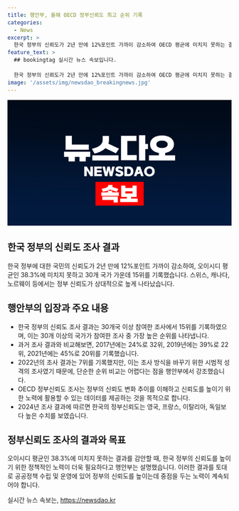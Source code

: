 ```yaml
---
title: 행안부, 올해 OECD 정부신뢰도 최고 순위 기록
categories:
  - News
excerpt: >
  한국 정부의 신뢰도가 2년 만에 12%포인트 가까이 감소하여 OECD 평균에 미치지 못하는 결과를 보였다. 그러나, 30개국 이상 참여한 조사에서는 15위를 기록해 최고 순위를 기록했으며, 신뢰도의 변화와 높이기 위한 데이터를 분석하는 중이다. 또한, 영국, 프랑스, 이탈리아, 독일보다는 신뢰도가 높았으며, 이는 행안부가 발표한 내용으로 전해졌다.
feature_text: >
  ## bookingtag 실시간 뉴스 속보입니다.

  한국 정부의 신뢰도가 2년 만에 12%포인트 가까이 감소하여 OECD 평균에 미치지 못하는 결과를 보였다. 그러나, 30개국 이상 참여한 조사에서는 15위를 기록해 최고 순위를 기록했으며, 신뢰도의 변화와 높이기 위한 데이터를 분석하는 중이다. 또한, 영국, 프랑스, 이탈리아, 독일보다는 신뢰도가 높았으며, 이는 행안부가 발표한 내용으로 전해졌다.
image: '/assets/img/newsdao_breakingnews.jpg'
---
```


<p><img src="/assets/img/newsdao_breakingnews.jpg" alt="bookingtag 속보" /></p>

<h2 data-ke-size="size26">한국 정부의 신뢰도 조사 결과</h2>

<p data-ke-size="size16">한국 정부에 대한 국민의 신뢰도가 2년 만에 12%포인트 가까이 감소하여, 오이시디 평균인 38.3%에 미치지 못하고 30개 국가 가운데 15위를 기록했습니다. 스위스, 캐나다, 노르웨이 등에서는 정부 신뢰도가 상대적으로 높게 나타났습니다.</p>

<h2 data-ke-size="size26">행안부의 입장과 주요 내용</h2>

<ul>
  <li>한국 정부의 신뢰도 조사 결과는 30개국 이상 참여한 조사에서 15위를 기록하였으며, 이는 30개 이상의 국가가 참여한 조사 중 가장 높은 순위를 나타냅니다.</li>
  <li>과거 조사 결과와 비교해보면, 2017년에는 24%로 32위, 2019년에는 39%로 22위, 2021년에는 45%로 20위를 기록했습니다.</li>
  <li>2022년의 조사 결과는 7위를 기록했지만, 이는 조사 방식을 바꾸기 위한 시범적 성격의 조사였기 때문에, 단순한 순위 비교는 어렵다는 점을 행안부에서 강조했습니다.</li>
  <li>OECD 정부신뢰도 조사는 정부의 신뢰도 변화 추이를 이해하고 신뢰도를 높이기 위한 노력에 활용할 수 있는 데이터를 제공하는 것을 목적으로 합니다.</li>
  <li>2024년 조사 결과에 따르면 한국의 정부신뢰도는 영국, 프랑스, 이탈리아, 독일보다 높은 수치를 보였습니다.</li>
</ul>

<h2 data-ke-size="size26">정부신뢰도 조사의 결과와 목표</h2>

<p data-ke-size="size16">오이시디 평균인 38.3%에 미치지 못하는 결과를 감안할 때, 한국 정부의 신뢰도를 높이기 위한 정책적인 노력이 더욱 필요하다고 행안부는 설명했습니다. 이러한 결과를 토대로 공공정책 수립 및 운영에 있어 정부의 신뢰도를 높이는데 중점을 두는 노력이 계속되어야 합니다.</p>
실시간 뉴스 속보는, <a href="https://newsdao.kr" rel="dofollow">https://newsdao.kr</a>


